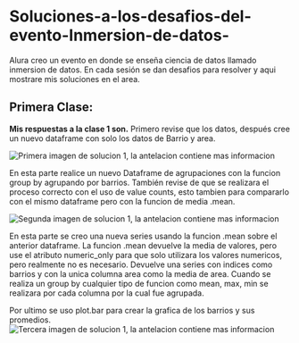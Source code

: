 # Soluciones-a-los-desafios-del-evento-Inmersion-de-datos-
Alura creo un evento en donde se enseña ciencia de datos llamado inmersion de datos. En cada sesión se dan desafios para resolver y aqui mostrare mis soluciones en el area.

## Primera Clase:
**Mis respuestas a la clase 1 son.**
Primero revise que los datos, después cree un nuevo dataframe con solo los datos de Barrio y area.

![Primera imagen de solucion 1, la antelacion contiene mas informacion](https://github.com/Os-688/Soluciones-a-los-desafios-del-evento-Inmersion-de-datos-/blob/c950c5e334fdd2bd459fd18b47436caf31fae5a9/Assets/soluci%C3%B3n_1/CapturaV1.1.PNG)

En esta parte realice un nuevo Dataframe de agrupaciones con la funcion group by agrupando por barrios. También revise de que se realizara el proceso correcto con el uso de value counts, esto tambien para compararlo con el mismo dataframe pero con la funcion de media .mean.

![Segunda imagen de solucion 1, la antelacion contiene mas informacion](https://github.com/Os-688/Soluciones-a-los-desafios-del-evento-Inmersion-de-datos-/blob/d03975b527203f4c9b4089e986dd6cc66c13f995/Assets/soluci%C3%B3n_1/CapturaV1.2.PNG)

En esta parte se creo una nueva series usando la funcion .mean sobre el anterior dataframe. La funcion .mean devuelve la media de valores, pero use el atributo numeric_only para que solo utilizara los valores numericos, pero realmente no es necesario. Devuelve una series con indices como barrios y con la unica columna area como la media de area. Cuando se realiza un group by cualquier tipo de funcion como mean, max, min se realizara por cada columna por la cual fue agrupada.

Por ultimo se uso plot.bar para crear la grafica de los barrios y sus promedios.
![Tercera imagen de solucion 1, la antelacion contiene mas informacion](https://github.com/Os-688/Soluciones-a-los-desafios-del-evento-Inmersion-de-datos-/blob/ebb0c40cf619558bcb42c0f33e938a2f94142b9c/Assets/soluci%C3%B3n_1/CapturaV1.3.PNG)
